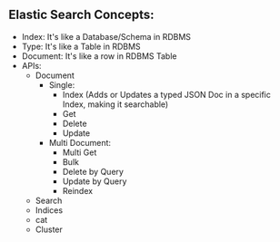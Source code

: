## Elastic Search Concepts:

- Index: It's like a Database/Schema in RDBMS
- Type: It's like a Table in RDBMS
- Document: It's like a row in RDBMS Table
- APIs:
  - Document
    - Single:
      - Index (Adds or Updates a typed JSON Doc in a specific Index, making it searchable)
      - Get
      - Delete
      - Update
    - Multi Document:
      - Multi Get
      - Bulk
      - Delete by Query
      - Update by Query
      - Reindex
  - Search
  - Indices
  - cat
  - Cluster
